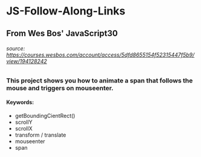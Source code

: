 # JS-Follow-Along-Links

## From Wes Bos' JavaScript30 
###### _source:_ https://courses.wesbos.com/account/access/5dfd8655154f52315447f5b9/view/194128242

### This project shows you how to animate a span that follows the mouse and triggers on mouseenter. 

#### Keywords: 
* getBoundingCientRect()
* scrollY
* scrollX
* transform / translate
* mouseenter
* span
